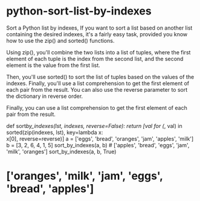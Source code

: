 # python-sort-list-by-indexes

Sort a Python list by indexes, If you want to sort a list based on another list containing the desired indexes, it's a fairly easy task, provided you know how to use the zip() and sorted() functions.

Using zip(), you'll combine the two lists into a list of tuples, where the first element of each tuple is the index from the second list, and the second element is the value from the first list.

Then, you'll use sorted() to sort the list of tuples based on the values of the indexes. Finally, you'll use a list comprehension to get the first element of each pair from the result. You can also use the reverse parameter to sort the dictionary in reverse order.

Finally, you can use a list comprehension to get the first element of each pair from the result.

def sort*by_indexes(lst, indexes, reverse=False):
return [val for (*, val) in sorted(zip(indexes, lst), key=lambda x: \
 x[0], reverse=reverse)]
a = ['eggs', 'bread', 'oranges', 'jam', 'apples', 'milk']
b = [3, 2, 6, 4, 1, 5]
sort_by_indexes(a, b) # ['apples', 'bread', 'eggs', 'jam', 'milk', 'oranges']
sort_by_indexes(a, b, True)

# ['oranges', 'milk', 'jam', 'eggs', 'bread', 'apples']
